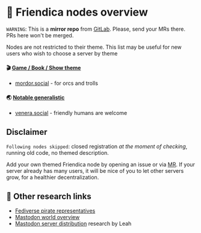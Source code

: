
# :jack_o_lantern: Friendica nodes overview

`WARNING`: This is a __mirror repo__ from [GitLab](https://gitlab.com/distributopia/friendica-world-overview). Please, send your MRs there. PRs here won't be merged.

Nodes are not restricted to their theme. This list may be useful for new users who wish to choose a server by theme

#### :clapper: [Game / Book / Show theme](#entertainment)
* [mordor.social](https://mordor.social) - for orcs and trolls

#### :earth_asia: [Notable generalistic](#notable-generalistic)
* [venera.social](https://venera.social) - friendly humans are welcome

## Disclaimer
`Following nodes skipped`: closed registration *at the moment of checking*, running old code, no themed description.

Add your own themed Friendica node by opening an issue or via [MR](https://gitlab.com/distributopia/friendica-world-overview). If your server already has many users, it will be nice of you to let other servers grow, for a healthier decentralization.

## 🌟 Other research links
- [Fediverse pirate representatives](https://gitlab.com/distributopia/caramba)
- [Mastodon world overview](https://gitlab.com/distributopia/masto-world-overview)
- [Mastodon server distribution](https://chaos.social/@leah/99837391793032137) research by Leah
